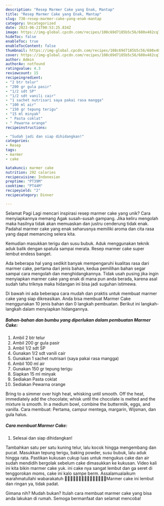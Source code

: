 ```yaml
---
description: "Resep Marmer Cake yang Enak, Mantap"
title: "Resep Marmer Cake yang Enak, Mantap"
slug: 730-resep-marmer-cake-yang-enak-mantap
category: Uncategorized
date: 2023-06-21T00:53:25.834Z
image: https://img-global.cpcdn.com/recipes/108c69d7185b5c56/680x482cq70/marmer-cake-foto-resep-utama.jpg
hideToc: false
enableToc: true
enableTocContent: false
thumbnail: https://img-global.cpcdn.com/recipes/108c69d7185b5c56/680x482cq70/marmer-cake-foto-resep-utama.jpg
cover: https://img-global.cpcdn.com/recipes/108c69d7185b5c56/680x482cq70/marmer-cake-foto-resep-utama.jpg
author: Admin
authorAv: notfound
ratingvalue: 4.3
reviewcount: 15
recipeingredient:
- "2 btr telur"
- "200 gr gula pasir"
- "1/2 sdt SP"
- "1/2 sdt vanili cair"
- "1 sachet nutrisari saya pakai rasa mangga"
- "100 ml air"
- "150 gr tepung terigu"
- "15 ml minyak"
- " Pasta coklat"
- " Pewarna orange"
recipeinstructions:

- "Sudah jadi dan siap dihidangkan!"
categories:
- Resep
tags:
- marmer
- cake

katakunci: marmer cake 
nutrition: 292 calories
recipecuisine: Indonesian
preptime: "PT39M"
cooktime: "PT44M"
recipeyield: "2"
recipecategory: Dinner

---
```



Selamat Pagi Lagi mencari inspirasi resep marmer cake yang unik? Cara menyiapkannya memang Agak susah-susah gampang. Jika keliru mengolah maka hasilnya tidak akan memuaskan dan justru cenderung tidak enak. Padahal marmer cake yang enak seharusnya memiliki aroma dan cita rasa yang dapat memancing selera kita.


Kemudian masukkan terigu dan susu bubuk. Aduk menggunakan teknik aduk balik dengan spatula sampai merata. Resep marmer cake super lembut endess banget.

Ada beberapa hal yang sedikit banyak mempengaruhi kualitas rasa dari marmer cake, pertama dari jenis bahan, kedua pemilihan bahan segar sampai cara mengolah dan menghidangkannya. Tidak usah pusing jika ingin menyiapkan marmer cake yang enak di mana pun anda berada, karena asal sudah tahu triknya maka hidangan ini bisa jadi suguhan istimewa.


Di bawah ini ada beberapa cara mudah dan praktis untuk membuat marmer cake yang siap dikreasikan. Anda bisa membuat Marmer Cake menggunakan 10 jenis bahan dan 0 langkah pembuatan. Berikut ini langkah-langkah dalam menyiapkan hidangannya.

<!--inarticleads1-->

##### Bahan-bahan dan bumbu yang diperlukan dalam pembuatan Marmer Cake:

1. Ambil 2 btr telur
1. Ambil 200 gr gula pasir
1. Ambil 1/2 sdt SP
1. Gunakan 1/2 sdt vanili cair
1. Gunakan 1 sachet nutrisari (saya pakai rasa mangga)
1. Ambil 100 ml air
1. Gunakan 150 gr tepung terigu
1. Siapkan 15 ml minyak
1. Sediakan  Pasta coklat
1. Sediakan  Pewarna orange


Bring to a simmer over high heat, whisking until smooth. Off the heat, immediately add the chocolate; whisk until the chocolate is melted and the mixture is smooth. In a medium bowl, combine the buttermilk, eggs, and vanilla. Cara membuat: Pertama, campur mentega, margarin, Wijsman, dan gula halus. 

<!--inarticleads2-->

##### Cara membuat Marmer Cake:


1. Selesai dan siap dihidangkan!

Tambahkan satu per satu kuning telur, lalu kocok hingga mengembang dan pucat. Masukkan tepung terigu, baking powder, susu bubuk, lalu aduk hingga rata. Pastikan kukusan cukup luas untuk mengukus cake dan air sudah mendidih bergolak sebelum cake dimasukkan ke kukusan. Video kali ini kita bikin marmer cake yuk. ini cake nya sangat lembut dan ga seret di tenggorokan moms, cake ini kalo sampe berm. Assalamualaikum warahmatullahi wabarakatuh 🍰🍰🍰🍰🍰🍰🍰🍰🍰🍰🍰🍰🍰🍰🍰Marmer cake ini lembut dan ringan ya, tidak padat. 

Gimana nih? Mudah bukan? Itulah cara membuat marmer cake yang bisa anda lakukan di rumah. Semoga bermanfaat dan selamat mencoba!
